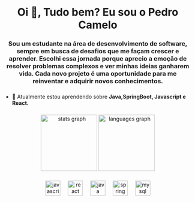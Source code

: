 <h1 align="center">Oi 👋, Tudo bem? Eu sou o Pedro Camelo</h1>
<h3 align="center">Sou um estudante na área de desenvolvimento de software, sempre em busca de desafios que me façam crescer e aprender. Escolhi essa jornada porque aprecio a emoção de resolver problemas complexos e ver minhas ideias ganharem vida. Cada novo projeto é uma oportunidade para me reinventar e adquirir novos conhecimentos.</h3>

###


- 🌱 Atualmente estou aprendendo sobre **Java,SpringBoot, Javascript e React.**


###


<div align="center">
  <img src="https://github-readme-stats.vercel.app/api?username=PedraoCamelo&hide_title=false&hide_rank=false&show_icons=true&include_all_commits=true&count_private=true&disable_animations=false&theme=dracula&locale=en&hide_border=false&order=1" height="150" alt="stats graph"  />
  <img src="https://github-readme-stats.vercel.app/api/top-langs?username=PedraoCamelo&locale=en&hide_title=false&layout=compact&card_width=320&langs_count=5&theme=dracula&hide_border=false&order=2" height="150" alt="languages graph"  />
</div>

###

<div align="center">
  <img src="https://cdn.jsdelivr.net/gh/devicons/devicon/icons/javascript/javascript-original.svg" height="40" alt="javascript logo"  />
  <img width="12" />
  <img src="https://cdn.jsdelivr.net/gh/devicons/devicon/icons/react/react-original.svg" height="40" alt="react logo"  />
  <img width="12" />
  <img src="https://cdn.jsdelivr.net/gh/devicons/devicon/icons/java/java-original.svg" height="40" alt="java logo"  />
  <img width="12" />
  <img src="https://cdn.jsdelivr.net/gh/devicons/devicon/icons/spring/spring-original.svg" height="40" alt="spring logo"  />
  <img width="12" />
  <img src="https://cdn.jsdelivr.net/gh/devicons/devicon/icons/mysql/mysql-original.svg" height="40" alt="mysql logo"  />
</div>

###
